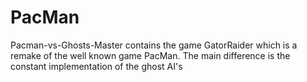 # PacMan
Pacman-vs-Ghosts-Master contains the game GatorRaider which is a remake of the well known game PacMan. The main difference is the constant implementation of the ghost AI's
